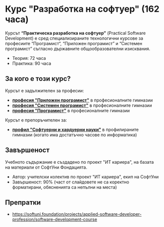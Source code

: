 # Курс "Разработка на софтуер" (162 часа)

Курсът **“Практическа разработка на софтуер”** (Practical Software Development) е сред специализираните технологични курсове за професиите “Програмист“, “Приложен програмист” и “Системен програмист” съгласно държавните общообразователни изисквания.
 - Теория: 72 часа
 - Практика: 90 часа

## За кого е този курс?

Курсът е задължителен за професии:
 - [**професия "Приложен програмист"**](https://github.com/BG-IT-Edu/School-Programming/tree/main/Courses/Applied-Programmer) в професионалните гимназии
 - [**професия "Системен програмист"**](https://github.com/BG-IT-Edu/School-Programming/tree/main/Courses/System-Programmer) в професионалните гимназии
 - [**професия "Програмист"**](https://github.com/BG-IT-Edu/School-Programming/tree/main/Courses/Programmer) в професионалните гимназии
 
Курсът е препоръчителен за:
 - [**профил "Софтуерни и хардуерни науки"**](https://github.com/BG-IT-Edu/School-Programming/tree/main/Courses/Software-Sciences) в профилираните гимназии (когато има достатъчно часове по информатика)
 
## Завършеност

Учебното съдържание е създадено по проект "ИТ кариера", на базата на материали от СофтУни Фондацията.
 - Автор: учителски колектив по проект "ИТ кариера", екип на СофтУни
 - Завършеност: 90% (част от слайдовете не са коректно форматирани, обясненията са непълни на места)

## Препратки
 - https://softuni.foundation/projects/applied-software-developer-profession/software-development-course
